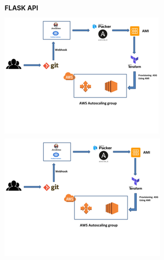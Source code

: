 ## FLASK API

<img src="Aws_deplyment_diag.jpg" width="500">

![AWS Deployment System Diagram](Aws_deplyment_diag.jpg)
